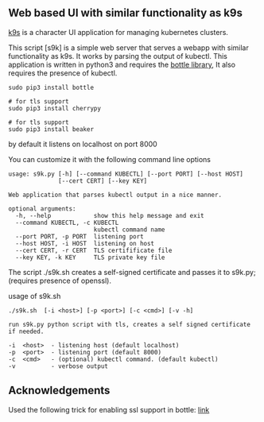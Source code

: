 

## Web based UI with similar functionality as k9s

[k9s](https://github.com/derailed/k9s) is a character UI application for managing kubernetes clusters.

This script [s9k] is a simple web server that serves a webapp with similar functionality as k9s. It works by parsing the output of kubectl.
This application is written in python3 and requires the [bottle library](https://bottlepy.org/docs/dev/), It also requires the presence of kubectl.


```
sudo pip3 install bottle

# for tls support
sudo pip3 install cherrypy

# for tls support
sudo pip3 install beaker

```

by default it listens on localhost on port 8000


You can customize it with the following command line options
```
usage: s9k.py [-h] [--command KUBECTL] [--port PORT] [--host HOST]
              [--cert CERT] [--key KEY]

Web application that parses kubectl output in a nice manner.

optional arguments:
  -h, --help            show this help message and exit
  --command KUBECTL, -c KUBECTL
                        kubectl command name
  --port PORT, -p PORT  listening port
  --host HOST, -i HOST  listening on host
  --cert CERT, -r CERT  TLS certifificate file
  --key KEY, -k KEY     TLS private key file

```

The script ./s9k.sh creates a self-signed certificate and passes it to s9k.py; (requires presence of openssl).

usage of s9k.sh

```
./s9k.sh  [-i <host>] [-p <port>] [-c <cmd>] [-v -h]

run s9k.py python script with tls, creates a self signed certificate if needed.

-i  <host>  - listening host (default localhost)
-p  <port>  - listening port (default 8000)
-c  <cmd>   - (optional) kubectl command. (default kubectl)
-v          - verbose output
```

## Acknowledgements

Used the following trick for enabling ssl support in bottle: [link](https://github.com/nickbabcock/bottle-ssl)
